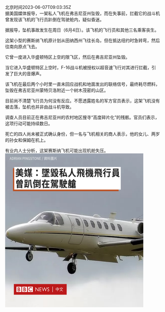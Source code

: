 北京时间2023-06-07T09:03:35Z<br>据美国媒体报导，一架私人飞机在弗吉尼亚州坠毁，而在失事前，拦截它的战斗机曾发现该飞机的飞行员趴倒在驾驶舱内，疑似昏迷。

据报导，坠机事故发生在周日（6月4日）。该飞机的飞行员和其他三名乘客丧生。

这架小型的赛斯纳飞机原计划从田纳西州飞往长岛，但在抵达纽约时急转弯，然后往南向原点飞去。

它曾一度进入华盛顿特区上空的限飞区，然后在弗吉尼亚州坠毁。

当它进入华盛顿特区上空时，F-16战斗机被授权以超音速飞行对其进行拦截，引发了巨大的音爆声。

该飞机在最后两个小时里一直未回应战机和地面发出的联络信号，最终耗尽燃料，坠毁在弗吉尼亚州蒙特贝洛附近一个树木茂密的山区。

目前尚不清楚飞行员为何没有反应。不愿透露姓名的军方官员表示，这架飞机没有被击落，坠机也并非由战斗机导致。

调查人员目前正在弗吉尼亚州的农村地区搜寻“高度碎片化”的残骸。官员们表示，这项行动可能持续数日。

死亡的四人尚未被正式确认身份，但一名与飞机相关的商人表示，他的女儿、两岁的孙女和保姆在机上。

有业内人士分析，这架赛斯纳飞机可能出现机舱失压。<br><img src='/temp/image/2023/t-Month-6/1666249510476193792_0.jpg' width='450' height='500'><br><br>